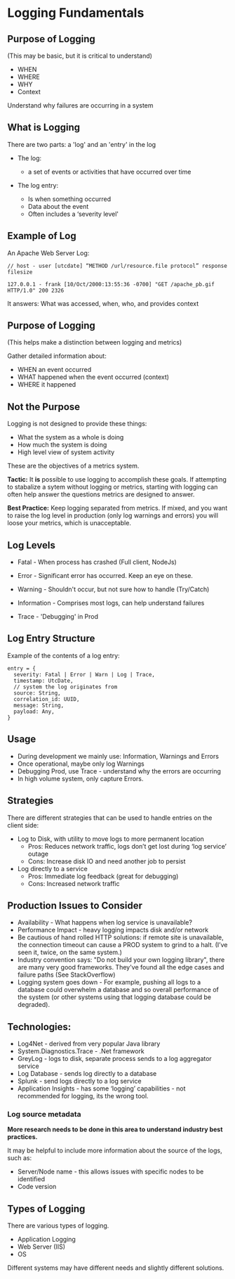 # Logging Fundamentals

## Purpose of Logging

(This may be basic, but it is critical to understand)

* WHEN
* WHERE
* WHY
* Context

Understand why failures are occurring in a system

## What is Logging 

There are two parts: a 'log' and an 'entry' in the log

* The log:
  * a set of events or activities that have occurred over time

* The log entry:
  * Is when something occurred
  * Data about the event
  * Often includes a ‘severity level'


## Example of Log

An Apache Web Server Log:

```
// host - user [utcdate] “METHOD /url/resource.file protocol” response filesize

127.0.0.1 - frank [10/Oct/2000:13:55:36 -0700] "GET /apache_pb.gif HTTP/1.0" 200 2326
```

It answers: What was accessed, when, who, and provides context

## Purpose of Logging

(This helps make a distinction between logging and metrics)

Gather detailed information about:

* WHEN an event occurred
* WHAT happened when the event occurred (context)
* WHERE it happened


## Not the Purpose

Logging is not designed to provide these things:

* What the system as a whole is doing
* How much the system is doing
* High level view of system activity

These are the objectives of a metrics system.

**Tactic:** It **is** possible to use logging to accomplish these goals. If attempting to stabalize a sytem without logging or metrics, starting with logging can often help answer the questions metrics are designed to answer.

**Best Practice:** Keep logging separated from metrics. If mixed, and you want to raise the log level in production (only log warnings and errors) you will loose your metrics, which is unacceptable.

## Log Levels

* Fatal - When process has crashed (Full client, NodeJs)

* Error - Significant error has occurred. Keep an eye on these.

* Warning - Shouldn't occur, but not sure how to handle (Try/Catch)

* Information - Comprises most logs, can help understand failures

* Trace - 'Debugging' in Prod

## Log Entry Structure

Example of the contents of a log entry:

```
entry = {
  severity: Fatal | Error | Warn | Log | Trace,
  timestamp: UtcDate,
  // system the log originates from
  source: String,
  correlation_id: UUID,
  message: String,
  payload: Any,
}
```

## Usage

* During development we mainly use: Information, Warnings and Errors
* Once operational, maybe only log Warnings
* Debugging Prod, use Trace - understand why the errors are occurring
* In high volume system, only capture Errors. 

## Strategies

There are different strategies that can be used to handle entries on the client side:

* Log to Disk, with utility to move logs to more permanent location
  * Pros: Reduces network traffic, logs don’t get lost during ‘log service’ outage
  * Cons: Increase disk IO and need another job to persist
* Log directly to a service 
  * Pros: Immediate log feedback (great for debugging)
  * Cons: Increased network traffic

## Production Issues to Consider

* Availability - What happens when log service is unavailable?
* Performance Impact - heavy logging impacts disk and/or network
* Be cautious of hand rolled HTTP solutions: if remote site is unavailable, the connection timeout can cause a PROD system to grind to a halt. (I’ve seen it, twice, on the same system.)
* Industry convention says: "Do not build your own logging library", there are many very good frameworks. They've found all the edge cases and failure paths (See StackOverflow)
* Logging system goes down - For example, pushing all logs to a database could overwhelm a database and so overall performance of the system (or other systems using that logging database could be degraded).

## Technologies:

* Log4Net - derived from very popular Java library
* System.Diagnostics.Trace - .Net framework
* GreyLog - logs to disk, separate process sends to a log aggregator service
* Log Database - sends log directly to a database
* Splunk - send logs directly to a log service
* Application Insights - has some ‘logging’ capabilities - not recommended for logging, its the wrong tool.

### Log source metadata

**More research needs to be done in this area to understand industry best practices.**

It may be helpful to include more information about the source of the logs, such as:

* Server/Node name - this allows issues with specific nodes to be identified
* Code version

## Types of Logging

There are various types of logging.

* Application Logging 
* Web Server (IIS)
* OS

Different systems may have different needs and slightly different solutions.

